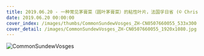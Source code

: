 ```yaml
---
title: 2019.06.20 - 一种常见茅膏菜（圆叶茅膏菜）的粘性叶片，法国孚日省 (© Christophe Sidamon-Pesson/Minden Pictures)
date: 2019.06.20 00:00:00
cover_index: /images/thumbs/CommonSundewVosges_ZH-CN0507660055_533x300.jpg
cover_detail: /images/CommonSundewVosges_ZH-CN0507660055_1920x1080.jpg
---
```


![CommonSundewVosges](/images/CommonSundewVosges_ZH-CN0507660055_1920x1080.jpg)
